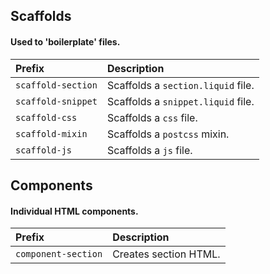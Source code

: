 ## Scaffolds
#### Used to 'boilerplate' files.

| Prefix | Description
| :------------- | :------------- |
| `scaffold-section` | Scaffolds a `section.liquid` file.
| `scaffold-snippet` | Scaffolds a `snippet.liquid` file.
| `scaffold-css` | Scaffolds a `css` file.
| `scaffold-mixin` | Scaffolds a `postcss` mixin.
| `scaffold-js` | Scaffolds a `js` file.

## Components
#### Individual HTML components.

| Prefix | Description
| :------------- | :------------- |
| `component-section` | Creates section HTML.